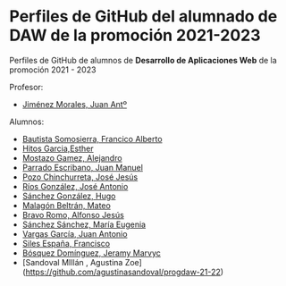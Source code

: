 # Perfiles de GitHub del alumnado de DAW de la promoción 2021-2023

Perfiles de GitHub de alumnos de **Desarrollo de Aplicaciones Web** de la promoción 2021 - 2023

Profesor:
* [Jiménez Morales, Juan Antº](https://github.com/profesorjim/progdaw-21-22)

Alumnos:
* [Bautista Somosierra, Francico Alberto](https://github.com/FranciscoBautistaSomo)
* [Hitos Garcia,Esther](https://github.com/estherhitos/programacion_21-22.git)
* [Mostazo Gamez, Alejandro](https://github.com/AlejandroMostazo/Programacion21-22)
* [Parrado Escribano, Juan Manuel](https://github.com/juanmaparrado/ProgramacionDAW)
* [Pozo Chinchurreta, José Jesús](https://github.com/Pozooo/progdaw-21-22)
* [Ríos González, José Antonio](https://github.com/Joseantoniorios/Progdaw-21-22)
* [Sánchez González, Hugo](https://github.com/hugosanchezg/Programacion)
* [Malagón Beltrán, Mateo](https://github.com/mateomalagon/programacion21-22)
* [Bravo Romo, Alfonso Jesús](https://github.com/AlfonsoJBR/Programacion-21-22)
* [Sánchez Sánchez, María Eugenia](https://github.com/mariasnchez/programacion21-22)
* [Vargas García, Juan Antonio](https://github.com/juanantoniovargas/progdaw-21-22)
* [Siles España, Francisco](https://github.com/FranSiles/Programaci-n-21-22)
* [Bósquez Domínguez, Jeramy Marvyc](https://github.com/Jeramyy/progdaw-21-22)
* [Sandoval MIllán , Agustina Zoe] (https://github.com/agustinasandoval/progdaw-21-22)

